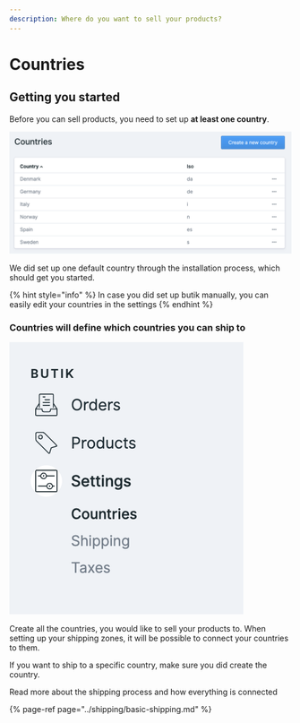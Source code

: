 ```yaml
---
description: Where do you want to sell your products?
---
```


# Countries

## Getting you started

Before you can sell products, you need to set up **at least one country**. 

![](../.gitbook/assets/countries.png)

We did set up one default country through the installation process, which should get you started. 

{% hint style="info" %}
In case you did set up butik manually, you can easily edit your countries in the  settings
{% endhint %}

### Countries will define which countries you can ship to

![](../.gitbook/assets/countries-menu.png)

Create all the countries, you would like to sell your products to.  When setting up your shipping zones, it will be possible to connect your countries to them. 

If you want to ship to a specific country, make sure you did create the country.

Read more about the shipping process and how everything is connected

{% page-ref page="../shipping/basic-shipping.md" %}

